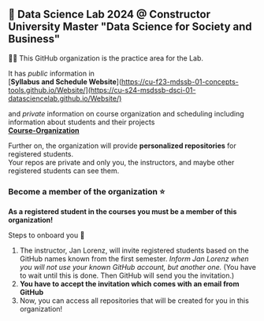 ## 👋 Data Science Lab 2024 @ Constructor University Master "Data Science for Society and Business"

🙋‍♀️ This GitHub organization is the practice area for the Lab. 

It has *public* information in  
[**Syllabus and Schedule Website**](https://cu-f23-mdssb-01-concepts-tools.github.io/Website/](https://cu-s24-msdssb-dsci-01-datasciencelab.github.io/Website/)

and *private* information on course organization and scheduling including information about students and their projects  
[**Course-Organization**](https://github.com/CU-S24-MSDSSB-DSCI-01-DataScienceLab/Course-Organization)

Further on, the organization will provide **personalized repositories** for registered students.   
Your repos are private and only you, the instructors, and maybe other registered students can see them. 


### Become a member of the organization ⭐

**As a registered student in the courses you must be a member of this organization!**

Steps to onboard you 👣 

1. The instructor, Jan Lorenz, will invite registered students based on the GitHub names known from the first semester. *Inform Jan Lorenz when you will not use your known GitHub account, but another one.* (You have to wait until this is done. Then GitHub will send you the invitation.)
2. **You have to accept the invitation which comes with an email from GitHub**
3. Now, you can access all repositories that will be created for you in this organization!
